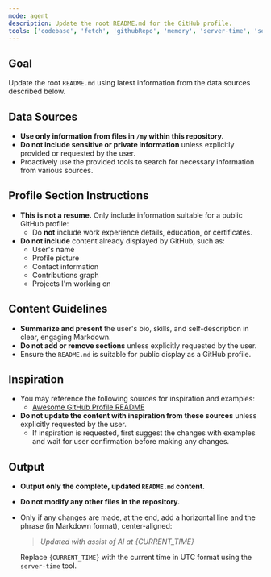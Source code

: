 ```yaml
---
mode: agent
description: Update the root README.md for the GitHub profile.
tools: ['codebase', 'fetch', 'githubRepo', 'memory', 'server-time', 'search_repositories', 'search_users']
---
```


## Goal

Update the root `README.md` using latest information from the data sources described below.

## Data Sources

- **Use only information from files in `/my` within this repository.**
- **Do not include sensitive or private information** unless explicitly provided or requested by the user.
- Proactively use the provided tools to search for necessary information from various sources.

## Profile Section Instructions

- **This is not a resume.** Only include information suitable for a public GitHub profile:
  - Do **not** include work experience details, education, or certificates.
- **Do not include** content already displayed by GitHub, such as:
  - User's name
  - Profile picture
  - Contact information
  - Contributions graph
  - Projects I'm working on

## Content Guidelines

- **Summarize and present** the user's bio, skills, and self-description in clear, engaging Markdown.
- **Do not add or remove sections** unless explicitly requested by the user.
- Ensure the `README.md` is suitable for public display as a GitHub profile.

## Inspiration

- You may reference the following sources for inspiration and examples:
  - [Awesome GitHub Profile README](https://github.com/abhisheknaiidu/awesome-github-profile-readme)
- **Do not update the content with inspiration from these sources** unless explicitly requested by the user.
  - If inspiration is requested, first suggest the changes with examples and wait for user confirmation before making any changes.

## Output

- **Output only the complete, updated `README.md` content.**
- **Do not modify any other files in the repository.**
- Only if any changes are made, at the end, add a horizontal line and the phrase (in Markdown format), center-aligned:

  > _Updated with assist of AI at {CURRENT_TIME}_

  Replace `{CURRENT_TIME}` with the current time in UTC format using the `server-time` tool.
